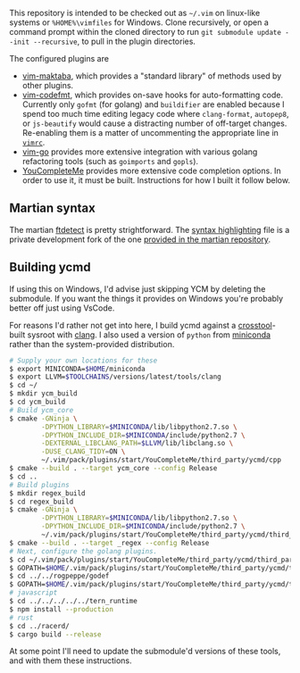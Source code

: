 This repository is intended to be checked out as `~/.vim` on linux-like systems
or `%HOME%\vimfiles` for Windows.  Clone recursively, or open a command prompt
within the cloned directory to run `git submodule update --init --recursive`,
to pull in the plugin directories.

The configured plugins are 
* [vim-maktaba](https://github.com/google/vim-maktaba), which provides a
  "standard library" of methods used by other plugins.
* [vim-codefmt](https://github.com/google/vim-codefmt), which provides on-save
  hooks for auto-formatting code.  Currently only `gofmt` (for golang) and
  `buildifier` are enabled because I spend too much time editing legacy code
  where `clang-format`, `autopep8`, or `js-beautify` would cause a distracting
  number of off-target changes.  Re-enabling them is a matter of uncommenting
  the appropriate line in [`vimrc`](vimrc).
* [vim-go](https://github.com/fatih/vim-go) provides more extensive integration
  with various golang refactoring tools (such as `goimports` and `gopls`).
* [YouCompleteMe](https://github.com/ycm-core/YouCompleteMe) provides more
  extensive code completion options.  In order to use it, it must be built.
  Instructions for how I built it follow below.

## Martian syntax
The martian [ftdetect](ftdetect/martian.vim) is pretty strightforward.  The
[syntax highlighting](syntax/martian.vim) file is a private development fork
of the one [provided in the martian repository][martian-vim].

[martian-vim]: https://github.com/martian-lang/martian/tree/master/tools/syntax/vim

## Building ycmd
If using this on Windows, I'd advise just skipping YCM by deleting the
submodule.  If you want the things it provides on Windows you're probably
better off just using VsCode.

For reasons I'd rather not get into here, I build ycmd against a
[crosstool][]-built sysroot with [clang][].  I also used a version of `python`
from [miniconda][] rather than the system-provided distribution.

[clang]: http://clang.llvm.org/
[crosstool]: https://github.com/crosstool-ng/crosstool-ng
[miniconda]: https://docs.conda.io/en/latest/miniconda.html

```bash
# Supply your own locations for these
$ export MINICONDA=$HOME/miniconda
$ export LLVM=$TOOLCHAINS/versions/latest/tools/clang
$ cd ~/
$ mkdir ycm_build
$ cd ycm_build
# Build ycm_core
$ cmake -GNinja \
        -DPYTHON_LIBRARY=$MINICONDA/lib/libpython2.7.so \
        -DPYTHON_INCLUDE_DIR=$MINICONDA/include/python2.7 \
        -DEXTERNAL_LIBCLANG_PATH=$LLVM/lib/libclang.so \
        -DUSE_CLANG_TIDY=ON \
        ~/.vim/pack/plugins/start/YouCompleteMe/third_party/ycmd/cpp
$ cmake --build . --target ycm_core --config Release
$ cd ..
# Build plugins
$ mkdir regex_build
$ cd regex_build
$ cmake -GNinja \
        -DPYTHON_LIBRARY=$MINICONDA/lib/libpython2.7.so \
        -DPYTHON_INCLUDE_DIR=$MINICONDA/include/python2.7 \
        ~/.vim/pack/plugins/start/YouCompleteMe/third_party/ycmd/third_party/cregex
$ cmake --build . --target _regex --config Release
# Next, configure the golang plugins.
$ cd ~/.vim/pack/plugins/start/YouCompleteMe/third_party/ycmd/third_party/go/src/github.com/mdempsky/gocode
$ GOPATH=$HOME/.vim/pack/plugins/start/YouCompleteMe/third_party/ycmd/third_party/go go build
$ cd ../../rogpeppe/godef
$ GOPATH=$HOME/.vim/pack/plugins/start/YouCompleteMe/third_party/ycmd/third_party/go go build
# javascript
$ cd ../../../../../tern_runtime
$ npm install --production
# rust
$ cd ../racerd/
$ cargo build --release
```

At some point I'll need to update the submodule'd versions of these tools, and
with them these instructions.
